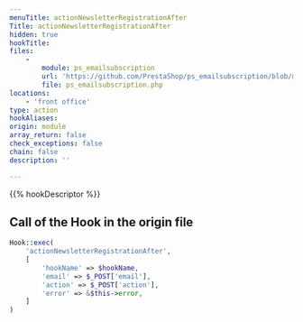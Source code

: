 ```yaml
---
menuTitle: actionNewsletterRegistrationAfter
Title: actionNewsletterRegistrationAfter
hidden: true
hookTitle: 
files:
    -
        module: ps_emailsubscription
        url: 'https://github.com/PrestaShop/ps_emailsubscription/blob/master/ps_emailsubscription.php'
        file: ps_emailsubscription.php
locations:
    - 'front office'
type: action
hookAliases: 
origin: module
array_return: false
check_exceptions: false
chain: false
description: ''

---
```


{{% hookDescriptor %}}

## Call of the Hook in the origin file

```php
Hook::exec(
    'actionNewsletterRegistrationAfter',
    [
        'hookName' => $hookName,
        'email' => $_POST['email'],
        'action' => $_POST['action'],
        'error' => &$this->error,
    ]
)
```
